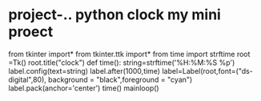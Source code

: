 # project-.. python clock my mini proect
from tkinter import*
from tkinter.ttk import*
from time import strftime
root =Tk()
root.title("clock")
def time():
    string=strftime('%H:%M:%S %p')
    label.config(text=string)
    label.after(1000,time)
label=Label(root,font=("ds-digital",80), background = "black",foreground = "cyan")
label.pack(anchor='center')
time()
mainloop()
